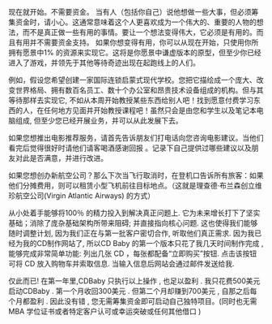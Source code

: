 现在就开始。不需要资金。
当有人（包括你自己）说他想做一些大事，但必须筹集资金时，请小心。这通常意味着这个人更喜欢成为一个伟大的、重要的人物的想法，而不是真正做一些有用的事情。要让一个想法变得伟大，它必须是有用的。而且有用并不需要资金支持。
如果你想变得有用，你可以从现在开始，只使用你所拥有愿景中1% 的资源来实现它。这将是你愿景中谦虚版本的原型，但至少你已经进入了游戏，并领先于其他等待奇迹出现在起跑线上的人们。

例如，假设您希望创建一家国际连锁启蒙式现代学校。您把它描绘成一个庞大、改变世界格局、拥有数百名员工、数十个办公室和昂贵技术设备组成的机构。但与其等待那样去实现它, 不如从本周开始教授某些东西给别人吧！找到愿意付费学习东西的人，在任何地方见面并开始教授课程吧！虽然只会是由您和学生以及笔记本电脑组成, 但至少您已经开展业务，并可以从此发展下去。

如果您想推出电影推荐服务，请首先告诉朋友们打电话向您咨询电影建议。当他们看完后觉得很好时请他们请客喝酒感谢回报 。记录下自己提供过哪些建议以及朋友对此是否满意，并进行改进。

如果您想创办新航空公司？那么下次当飞行取消时，在登机口告诉所有旅客：如果他们分摊费用，则可以租赁小型飞机前往目标地点。（这就是理查德·布兰森创立维珍航空公司(Virgin Atlantic Airways) 的方式）

从小处着手能够将100％ 的精力投入到解决真正问题上. 它为未来增长打下了坚实基础；消除了庞杂基础架构所带来阻碍; 并直接指向核心问题. 这也使得我们能够随时调整计划, 因为我们正在与第一批客户密切合作, 听取他们真正需求.
因为我已经为我的CD制作网站了, 所以CD Baby 的第一个版本只花了我几天时间制作完成 , 能够完成非常简单功能: 列出几张 CD ，每张都配备“立即购买”按钮. 点击该按钮可将 CD 放入购物车并索取信息. 当输入信息后网站会通过邮件发送给我.

仅此而已! 在第一年里,CDBaby 只执行以上操作 , 也足以盈利 .
我只花费500美元启动CDBaby . 第一个月收回300美元 . 但第二个月却赚到700美元 , 自那之后每个月都盈利 .
因此没有错 , 您无需筹集资金即可启动自己独特项目。(同时也无需MBA 学位证书或者特定客户认可或幸运突破或任何其他借口 )